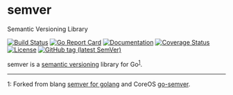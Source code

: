 # semver
Semantic Versioning Library

[![Build Status](https://travis-ci.org/livetribe/semver.svg?branch=master)](https://travis-ci.org/livetribe/semver) 
[![Go Report Card](https://goreportcard.com/badge/github.com/livetribe/semver)](https://goreportcard.com/report/github.com/livetribe/semver) 
[![Documentation](https://godoc.org/github.com/livetribe/semver?status.svg)](http://godoc.org/github.com/livetribe/semver) 
[![Coverage Status](https://coveralls.io/repos/github/livetribe/semver/badge.svg)](https://coveralls.io/github/livetribe/semver)
[![License](https://img.shields.io/badge/License-Apache%202.0-blue.svg)](https://opensource.org/licenses/Apache-2.0)
[![GitHub tag (latest SemVer)](https://img.shields.io/github/tag/livetribe/semver.svg?style=social)](https://github.com/livetribe/semver/tags)

semver is a [semantic versioning][semver] library for Go<sup>[1](#forked)</sup>.

[semver]: http://semver.org/

___
<a name="forked">1</a>: Forked from blang [semver for golang](https://github.com/blang/semver) and CoreOS [go-semver](https://github.com/coreos/go-semver).
